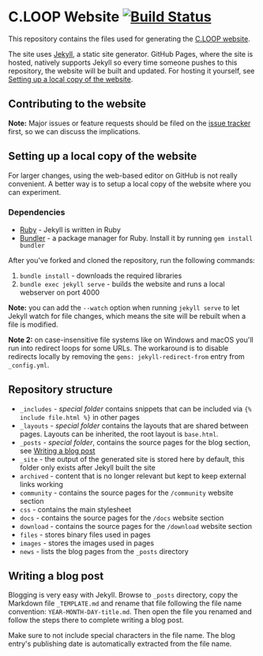 C.LOOP Website [![Build Status](https://travis-ci.org/mono/website.svg)](https://travis-ci.org/mono/website)
==================================================================================================================

This repository contains the files used for generating the [C.LOOP website](http://closeloop.github.io).

The site uses [Jekyll](http://jekyllrb.com), a static site generator. GitHub Pages, where the site is hosted, natively supports Jekyll so every time someone pushes to this repository, the website will be built and updated. For hosting it yourself, see [Setting up a local copy of the website](#setting-up-a-local-copy-of-the-website).

Contributing to the website
---------------------------

**Note:** Major issues or feature requests should be filed on the [issue tracker](https://github.com/mono/website/issues) first, so we can discuss the implications.

Setting up a local copy of the website
--------------------------------------

For larger changes, using the web-based editor on GitHub is not really convenient. A better way is to setup a local copy of the website where you can experiment.

### Dependencies

 - [Ruby](https://www.ruby-lang.org/) - Jekyll is written in Ruby
 - [Bundler](http://bundler.io/) - a package manager for Ruby. Install it by running `gem install bundler`

After you've forked and cloned the repository, run the following commands:
 1. `bundle install` - downloads the required libraries
 2. `bundle exec jekyll serve` - builds the website and runs a local webserver on port 4000

**Note:** you can add the `--watch` option when running `jekyll serve` to let Jekyll watch for file changes, which means the site will be rebuilt when a file is modified.

**Note 2:** on case-insensitive file systems like on Windows and macOS you'll run into redirect loops for some URLs. The workaround is to disable redirects locally by removing the `gems: jekyll-redirect-from` entry from `_config.yml`.

Repository structure
--------------------

 - `_includes` - *special folder* contains snippets that can be included via `{% include file.html %}` in other pages
 - `_layouts` - *special folder* contains the layouts that are shared between pages. Layouts can be inherited, the root layout is `base.html`.
 - `_posts` - *special folder*, contains the source pages for the blog section, see [Writing a blog post](#writing-a-blog-post)
 - `_site` - the output of the generated site is stored here by default, this folder only exists after Jekyll built the site
 - `archived` - content that is no longer relevant but kept to keep external links working
 - `community` - contains the source pages for the `/community` website section
 - `css` - contains the main stylesheet
 - `docs` - contains the source pages for the `/docs` website section
 - `download` - contains the source pages for the `/download` website section
 - `files` - stores binary files used in pages
 - `images` - stores the images used in pages
 - `news` - lists the blog pages from the `_posts` directory

Writing a blog post
-------------------

Blogging is very easy with Jekyll. Browse to `_posts` directory, copy the Markdown file `_TEMPLATE.md` and rename that file following the file name convention: `YEAR-MONTH-DAY-title.md`. Then open the file you renamed and follow the steps there to complete writing a blog post.

Make sure to not include special characters in the file name. The blog entry's publishing date is automatically extracted from the file name.
